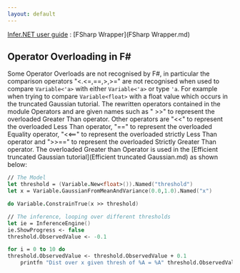 ```yaml
---
layout: default 
--- 
```

[Infer.NET user guide](index.md) : [FSharp Wrapper](FSharp Wrapper.md)

## Operator Overloading in F\#

Some Operator Overloads are not recognised by F#, in particular the comparison operators "<.<=,==,>,>=" are not recognised when used to compare `Variable<'a>` with either `Variable<'a>` or type `'a`. For example when trying to compare `Variable<float>` with a float value which occurs in the truncated Gaussian tutorial. The rewritten operators contained in the module Operators and are given names such as " >>" to represent the overloaded Greater Than operator. Other operators are "<<" to represent the overloaded Less Than operator, "==" to represent the overloaded Equality operator, "<<==" to represent the overloaded strictly Less Than operator and ">>==" to represent the overloaded Strictly Greater Than operator. The overloaded Greater than Operator is used in the [Efficient truncated Gaussian tutorial](Efficient truncated Gaussian.md) as shown below:

```fsharp
// The Model  
let threshold = (Variable.New<float>()).Named("threshold")  
let x = Variable.GaussianFromMeanAndVariance(0.0,1.0).Named("x")

do Variable.ConstrainTrue(x >> threshold)

// The inference, looping over different thresholds  
let ie = InferenceEngine()  
ie.ShowProgress <- false  
threshold.ObservedValue <- -0.1  

for i = 0 to 10 do  
threshold.ObservedValue <- threshold.ObservedValue + 0.1   
    printfn "Dist over x given thresh of %A = %A" threshold.ObservedValue (ie.Infer<Gaussian>(x))
```
